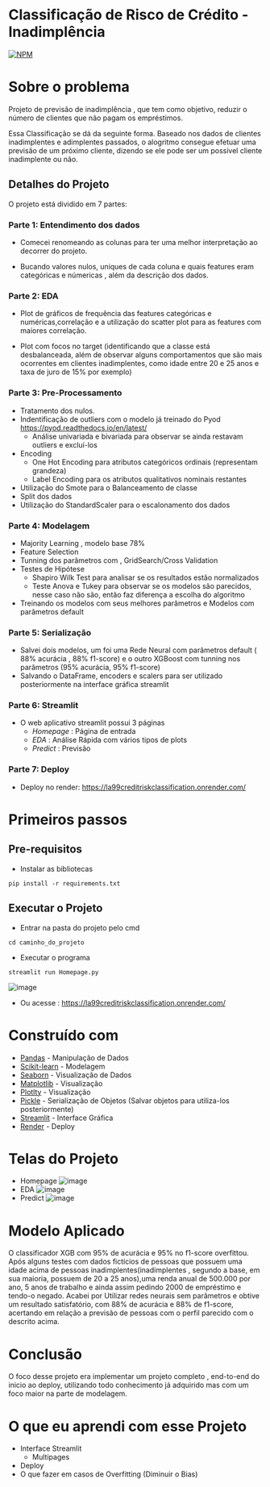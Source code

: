 # Classificação de Risco de Crédito - Inadimplência

[![NPM](https://img.shields.io/npm/l/react)](https://github.com/LucasAlves99/CreditDataRisk_Classification/blob/main/LICENSE) 

# Sobre o problema
Projeto de previsão de inadimplência , que tem como objetivo, reduzir o número de clientes que não pagam os empréstimos.

Essa Classificação se dá da seguinte forma. Baseado nos dados de clientes inadimplentes e adimplentes passados, o alogritmo consegue efetuar 
uma previsão de um próximo cliente, dizendo se ele pode ser um possível cliente inadimplente ou não.

## Detalhes do Projeto
O projeto está dividido em 7 partes:
### Parte 1: Entendimento dos dados

* Comecei renomeando as colunas para ter uma melhor interpretação ao decorrer do projeto.

* Bucando valores nulos, uniques de cada coluna e quais features eram categóricas e númericas , além da descrição dos dados.

### Parte 2: EDA

* Plot de gráficos de frequência das features categóricas e numéricas,correlação e a utilização do scatter plot para as features com maiores correlação.

* Plot com focos no target (identificando que a classe está desbalanceada, além de observar alguns comportamentos que são mais ocorrentes em clientes inadimplentes, como idade entre 20 e 25 anos e taxa de juro de 15% por exemplo)

### Parte 3: Pre-Processamento
* Tratamento dos nulos.
* Indentificação de outliers com o modelo já treinado do Pyod https://pyod.readthedocs.io/en/latest/
    * Análise univariada e bivariada para observar se ainda restavam outliers e excluí-los 
* Encoding 
    * One Hot Encoding para atributos categóricos ordinais (representam grandeza)   
    * Label Encoding para os atributos qualitativos nominais restantes
* Utilização do Smote para o Balanceamento de classe 
* Split dos dados
* Utilização do StandardScaler para o escalonamento dos dados
### Parte 4: Modelagem
* Majority Learning , modelo base 78%
* Feature Selection 
* Tunning dos parâmetros com , GridSearch/Cross Validation
* Testes de Hipótese
    * Shapiro Wilk Test para analisar se os resultados estão normalizados 
    * Teste Anova e Tukey para observar se os modelos são parecidos, nesse caso não são, então faz diferença a escolha do algoritmo
* Treinando os modelos com seus melhores parâmetros e Modelos com parâmetros default

### Parte 5: Serialização
* Salvei dois modelos, um foi uma Rede Neural com parâmetros default ( 88% acurácia , 88% f1-score) e o outro XGBoost com tunning nos parâmetros (95% acurácia, 95% f1-score)
* Salvando o DataFrame, encoders e scalers para ser utilizado posteriormente na interface gráfica streamlit

### Parte 6: Streamlit
* O web aplicativo streamlit possui 3 páginas
   * *Homepage* : Página de entrada 
   * *EDA* : Análise Rápida com vários tipos de plots
   * *Predict* : Previsão
### Parte 7: Deploy
* Deploy no render: https://la99creditriskclassification.onrender.com/

# Primeiros passos

## Pre-requisitos

- Instalar as bibliotecas

```
pip install -r requirements.txt
```

## Executar o Projeto

- Entrar na pasta do projeto pelo cmd

```
cd caminho_do_projeto
```

- Executar o programa

```
streamlit run Homepage.py
```
![image](https://user-images.githubusercontent.com/50807648/226122129-964dee2b-095c-4221-9c22-f25a47461839.png)

- Ou acesse : https://la99creditriskclassification.onrender.com/
# Construído com
* [Pandas](https://pandas.pydata.org/) - Manipulação de Dados
* [Scikit-learn](https://scikit-learn.org/stable/) - Modelagem
* [Seaborn](https://seaborn.pydata.org/index.html) - Visualização de Dados
* [Matplotlib](https://matplotlib.org/) - Visualização 
* [Plotlty](https://plotly.com/) - Visualização
* [Pickle](https://docs.python.org/3/library/pickle.html) - Serialização de Objetos (Salvar objetos para utiliza-los posteriormente)
* [Streamlit](https://streamlit.io/) - Interface Gráfica
* [Render](https://render.com/) - Deploy

# Telas do Projeto
* Homepage
![image](https://github.com/LucasAlves99/CreditDataRisk_Classification/assets/50807648/9bacc05b-730c-4e6c-830e-6b6fdc602fc3)
* EDA
![image](https://user-images.githubusercontent.com/50807648/230182936-02d59e74-f6e6-418e-994b-1e3a6570224f.png)
* Predict
![image](https://user-images.githubusercontent.com/50807648/230183185-f830b570-2603-4476-8781-2ad89d780dfa.png)

# Modelo Aplicado
O classificador XGB com 95% de acurácia e 95% no f1-score overfittou. Após alguns testes com dados fictícios de pessoas que possuem uma idade acima de pessoas inadimplentes(inadimplentes , segundo a base, em sua maioria, possuem de 20 a 25 anos),uma renda anual de 500.000 por ano, 5 anos de trabalho e ainda assim pedindo 2000 de empréstimo e tendo-o negado.  Acabei por Utilizar redes neurais sem parâmetros e obtive um resultado satisfatório, com 88% de acurácia e 88% de f1-score, acertando em relação a previsão de pessoas com o perfil parecido com o descrito acima.

# Conclusão
O foco desse projeto era implementar um projeto completo , end-to-end do inicio ao deploy, utilizando todo conhecimento já adquirido mas com um foco maior na parte de modelagem. 

# O que eu aprendi com esse Projeto
* Interface Streamlit
   * Multipages  
* Deploy
* O que fazer em casos de Overfitting (Diminuir o Bias)







